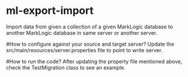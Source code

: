 # ml-export-import
Import data from given a collection of a given MarkLogic database to another MarkLogic database in same server or another server.

#How to configure against your source and target server?
Update the src/main/resources/server.properties file to point to write server. 

#How to run the code?
After updating the property file mentioned above, check the TestMigration class to see an example.

